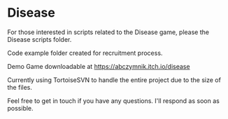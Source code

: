 # Disease

For those interested in scripts related to the Disease game, please the Disease scripts folder.

Code example folder created for recruitment process.

Demo Game downloadable at https://abczymnik.itch.io/disease

Currently using TortoiseSVN to handle the entire project due to the size of the files.

Feel free to get in touch if you have any questions. I'll respond as soon as possible.